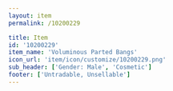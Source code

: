 ```yaml
---
layout: item
permalink: /10200229

title: Item
id: '10200229'
item_name: 'Voluminous Parted Bangs'
icon_url: 'item/icon/customize/10200229.png'
sub_header: ['Gender: Male', 'Cosmetic']
footer: ['Untradable, Unsellable']
---
```

